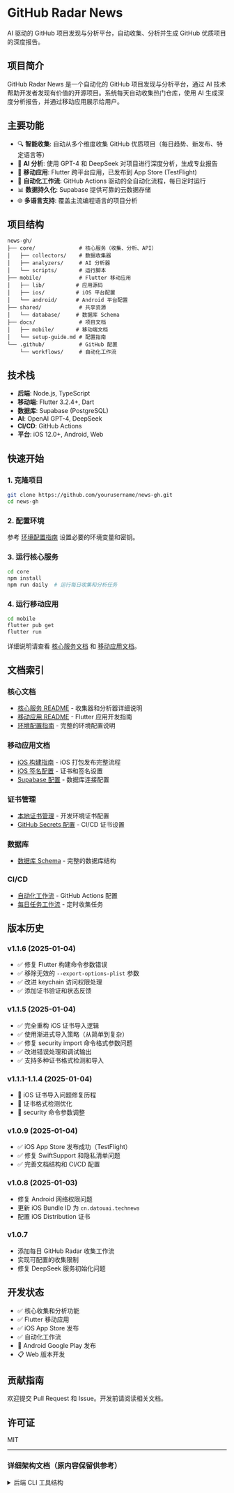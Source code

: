 # GitHub Radar News

AI 驱动的 GitHub 项目发现与分析平台，自动收集、分析并生成 GitHub 优质项目的深度报告。

## 项目简介

GitHub Radar News 是一个自动化的 GitHub 项目发现与分析平台，通过 AI 技术帮助开发者发现有价值的开源项目。系统每天自动收集热门仓库，使用 AI 生成深度分析报告，并通过移动应用展示给用户。

## 主要功能

- 🔍 **智能收集**: 自动从多个维度收集 GitHub 优质项目（每日趋势、新发布、特定语言等）
- 🤖 **AI 分析**: 使用 GPT-4 和 DeepSeek 对项目进行深度分析，生成专业报告
- 📱 **移动应用**: Flutter 跨平台应用，已发布到 App Store (TestFlight)
- 🚀 **自动化工作流**: GitHub Actions 驱动的全自动化流程，每日定时运行
- 📊 **数据持久化**: Supabase 提供可靠的云数据存储
- 🌐 **多语言支持**: 覆盖主流编程语言的项目分析

## 项目结构

```
news-gh/
├── core/              # 核心服务（收集、分析、API）
│   ├── collectors/    # 数据收集器
│   ├── analyzers/     # AI 分析器
│   └── scripts/       # 运行脚本
├── mobile/            # Flutter 移动应用
│   ├── lib/          # 应用源码
│   ├── ios/          # iOS 平台配置
│   └── android/      # Android 平台配置
├── shared/            # 共享资源
│   └── database/     # 数据库 Schema
├── docs/              # 项目文档
│   ├── mobile/       # 移动端文档
│   └── setup-guide.md # 配置指南
└── .github/           # GitHub 配置
    └── workflows/     # 自动化工作流
```

## 技术栈

- **后端**: Node.js, TypeScript
- **移动端**: Flutter 3.2.4+, Dart
- **数据库**: Supabase (PostgreSQL)
- **AI**: OpenAI GPT-4, DeepSeek
- **CI/CD**: GitHub Actions
- **平台**: iOS 12.0+, Android, Web

## 快速开始

### 1. 克隆项目
```bash
git clone https://github.com/yourusername/news-gh.git
cd news-gh
```

### 2. 配置环境
参考 [环境配置指南](docs/setup-guide.md) 设置必要的环境变量和密钥。

### 3. 运行核心服务
```bash
cd core
npm install
npm run daily  # 运行每日收集和分析任务
```

### 4. 运行移动应用
```bash
cd mobile
flutter pub get
flutter run
```

详细说明请查看 [核心服务文档](core/README.md) 和 [移动应用文档](mobile/README.md)。

## 文档索引

### 核心文档
- [核心服务 README](core/README.md) - 收集器和分析器详细说明
- [移动应用 README](mobile/README.md) - Flutter 应用开发指南
- [环境配置指南](docs/setup-guide.md) - 完整的环境配置说明

### 移动应用文档
- [iOS 构建指南](docs/mobile/ios-build-guide.md) - iOS 打包发布完整流程
- [iOS 签名配置](docs/mobile/ios-signing-setup.md) - 证书和签名设置
- [Supabase 配置](docs/mobile/supabase-setup.md) - 数据库连接配置

### 证书管理
- [本地证书管理](mobile/ios/certs/README.md) - 开发环境证书配置
- [GitHub Secrets 配置](mobile/ios/certs/setup-github-secrets.md) - CI/CD 证书设置

### 数据库
- [数据库 Schema](shared/database/schema.sql) - 完整的数据库结构

### CI/CD
- [自动化工作流](.github/workflows/build-and-release.yml) - GitHub Actions 配置
- [每日任务工作流](.github/workflows/daily-github-radar.yml) - 定时收集任务

## 版本历史

### v1.1.6 (2025-01-04)
- ✅ 修复 Flutter 构建命令参数错误
- ✅ 移除无效的 `--export-options-plist` 参数
- ✅ 改进 keychain 访问权限处理
- ✅ 添加证书验证和状态反馈

### v1.1.5 (2025-01-04)
- ✅ 完全重构 iOS 证书导入逻辑
- ✅ 使用渐进式导入策略（从简单到复杂）
- ✅ 修复 security import 命令格式参数问题
- ✅ 改进错误处理和调试输出
- ✅ 支持多种证书格式检测和导入

### v1.1.1-1.1.4 (2025-01-04)
- 🔧 iOS 证书导入问题修复历程
- 🔧 证书格式检测优化
- 🔧 security 命令参数调整

### v1.0.9 (2025-01-04)
- ✅ iOS App Store 发布成功（TestFlight）
- ✅ 修复 SwiftSupport 和隐私清单问题
- ✅ 完善文档结构和 CI/CD 配置

### v1.0.8 (2025-01-03)
- 修复 Android 网络权限问题
- 更新 iOS Bundle ID 为 `cn.datouai.technews`
- 配置 iOS Distribution 证书

### v1.0.7
- 添加每日 GitHub Radar 收集工作流
- 实现可配置的收集限制
- 修复 DeepSeek 服务初始化问题

## 开发状态

- ✅ 核心收集和分析功能
- ✅ Flutter 移动应用
- ✅ iOS App Store 发布
- ✅ 自动化工作流
- 🚧 Android Google Play 发布
- 📋 Web 版本开发

## 贡献指南

欢迎提交 Pull Request 和 Issue。开发前请阅读相关文档。

## 许可证

MIT

---

### 详细架构文档（原内容保留供参考）

<details>
<summary>后端 CLI 工具结构</summary>
```
src/
├── commands/          # CLI 命令实现
│   ├── search.ts      # 交互式搜索命令
│   ├── daily.ts       # 每日雷达命令
│   ├── analyze.ts     # 单个仓库分析
│   ├── analyze-top.ts # 批量分析顶级项目
│   └── publish-wechat.ts # 微信发布命令
├── core/              # 核心功能
│   ├── github-api.ts  # GitHub API 封装
│   ├── github-content.ts # GitHub 内容获取
│   ├── radar.ts       # 雷达核心逻辑
│   └── analyzer.ts    # AI 分析器
├── services/          # 外部服务集成
│   ├── supabase.ts    # 数据库服务
│   ├── deepseek.ts    # DeepSeek AI 服务
│   ├── wechat.ts      # 微信 API 服务
│   ├── storage.ts     # 存储抽象层
│   └── image-generator.ts # 图像生成
├── types/             # TypeScript 类型定义
│   ├── index.ts       # 通用类型
│   ├── radar.ts       # 雷达相关类型
│   └── analysis.ts    # 分析相关类型
└── utils/             # 工具函数
    ├── config.ts      # 配置管理
    ├── markdown.ts    # Markdown 处理
    └── title-extractor.ts # 标题提取
```

### 移动端应用结构
```
mobile_app/lib/
├── config/            # 应用配置
│   ├── app_config.dart    # 应用配置常量
│   └── app_theme.dart     # 主题配置
├── models/            # 数据模型
│   ├── analysis.dart      # 分析数据模型
│   ├── repository.dart    # 仓库数据模型
│   ├── collection.dart    # 收集数据模型
│   └── api_response.dart  # API 响应模型
├── services/          # 服务层
│   ├── http_client.dart   # HTTP 客户端
│   ├── analysis_service.dart # 分析数据服务
│   └── cache_service.dart # 缓存服务
├── providers/         # 状态管理
│   └── analysis_provider.dart # 分析数据状态管理
├── screens/           # 页面
│   ├── home_screen.dart   # 主页面
│   └── analysis_detail_screen.dart # 详情页面
└── widgets/           # UI 组件
    ├── analysis_card.dart     # 分析卡片组件
    ├── filter_bar.dart       # 筛选栏组件
    ├── loading_widget.dart    # 加载组件
    ├── error_widget.dart      # 错误组件
    ├── repository_info_card.dart # 仓库信息卡片
    └── analysis_metadata.dart # 分析元数据组件
```

## 快速开始

### 🚀 一键安装和配置
```bash
# 克隆项目
git clone <repository-url>
cd github-radar

# 运行安装脚本（会自动安装所有依赖）
./scripts/setup.sh
```

### ✋ 手动安装步骤

#### 1. 环境要求
- **Node.js** >= 16.x
- **Flutter** >= 3.2.4
- **npm** 或 **yarn**

#### 2. 安装 CLI 工具
```bash
cd cli
npm install
cp .env.example .env
# 编辑 .env 文件配置你的 API 密钥
npm run build
```

#### 3. 安装移动应用
```bash
cd mobile
flutter pub get
cp .env.example .env
# 编辑 .env 文件配置你的 Supabase 连接
flutter packages pub run build_runner build
```

#### 4. 数据库设置
在 Supabase SQL Editor 中运行 `shared/database/schema.sql` 创建必要的表结构。

#### 5. 配置文件
修改 `shared/config/radar-config.json` 配置雷达收集策略。

### 📋 环境变量配置

**CLI 工具** (`cli/.env`):
```bash
GITHUB_TOKEN=your_github_token_here          # GitHub API Token
SUPABASE_URL=your_supabase_project_url       # Supabase 项目 URL
SUPABASE_ANON_KEY=your_supabase_anon_key     # Supabase 匿名密钥
DEEPSEEK_API_KEY=your_deepseek_api_key       # DeepSeek AI API 密钥
WECHAT_APP_ID=your_wechat_app_id             # 微信 App ID
WECHAT_APP_SECRET=your_wechat_app_secret     # 微信 App Secret
```

**移动应用** (`mobile/.env`):
```bash
SUPABASE_URL=your_supabase_project_url       # Supabase 项目 URL
SUPABASE_ANON_KEY=your_supabase_anon_key     # Supabase 匿名密钥
APP_NAME=GitHub Radar News                   # 应用名称
APP_VERSION=1.2.2                            # 应用版本
```

## 使用方法

### 🔧 构建和开发

### 本地开发构建

```bash
# 构建所有项目
./scripts/build-all.sh

# 单独构建 CLI
cd cli && npm run build

# 单独构建移动应用
cd mobile && flutter build apk --release
```

### GitHub Actions 自动构建

项目配置了完整的 CI/CD 流水线，支持自动构建和发布移动应用。

#### 🚀 自动发布流程

**方法 1: 标签发布（推荐）**
```bash
# 创建并推送版本标签
git tag v1.3.0
git push origin v1.3.0
```

**方法 2: 手动触发**
1. 进入 GitHub Actions 页面
2. 选择 "Build and Release Mobile App" 工作流
3. 点击 "Run workflow" 手动触发

#### 📱 构建产物

自动构建会生成以下文件：
- **Android APK**: `github-radar-news-v*.*.*.android.apk` - 直接安装使用
- **Android AAB**: `github-radar-news-v*.*.*.android.aab` - Google Play Store 发布
- **iOS IPA**: `github-radar-news-v*.*.*.ios.ipa` - 侧载安装或 TestFlight 分发

#### ⚙️ GitHub Secrets 配置

在 GitHub 仓库设置中需要配置以下 Secrets：

```
SUPABASE_URL=https://your-project-id.supabase.co
SUPABASE_ANON_KEY=your-supabase-anon-key
```

### 💻 CLI 工具使用

```bash
cd cli

# 交互式搜索
npm run dev search

# 运行每日雷达
npm run daily

# 分析单个仓库
npm run dev analyze owner/repo

# 分析各类别的顶级项目
npm run analyze-top

# 发布到微信公众号
npm run publish-wechat --latest
```

### 📱 移动应用开发

```bash
cd mobile

# 开发模式运行
flutter run

# 生成代码
flutter packages pub run build_runner build

# 构建 APK
flutter build apk --release

# 构建 iOS (需要 macOS)
flutter build ios --release
```

### 详细命令说明

#### 1. 搜索命令 (`search`)
交互式搜索模式，支持多种过滤选项：

```bash
github-radar search --language Python --trending-days 7 --min-stars 50
```

#### 2. 每日雷达 (`daily`)
基于配置文件运行每日趋势收集：

```bash
github-radar daily --config ./radar-config.json
```

#### 3. 分析命令 (`analyze`)
分析单个仓库并生成 AI 报告：

```bash
github-radar analyze microsoft/vscode --output ./reports --format markdown
```

#### 4. 批量分析 (`analyze-top`)
分析每个收集类别的顶级项目：

```bash
github-radar analyze-top --config ./radar-config.json --delay 5000
```

#### 5. 微信发布 (`publish-wechat`)
发布分析报告到微信公众号：

```bash
github-radar publish-wechat --latest    # 发布最新分析
github-radar publish-wechat --id 123    # 发布指定分析
github-radar publish-wechat --list      # 列出可用分析
```

### Flutter 移动应用使用

#### 1. 环境要求
```bash
# 确保已安装 Flutter SDK
flutter --version

# 安装依赖
cd mobile_app
flutter pub get
```

#### 2. 运行应用
```bash
# 开发模式运行（需要连接设备或启动模拟器）
flutter run

# 构建 APK (Android)
flutter build apk --release

# 构建 iOS 应用 (需要 macOS)
flutter build ios --release
```

#### 3. 配置 Supabase 连接
Flutter 应用直接连接到 Supabase 数据库，无需中间 API 服务器。

**推荐方式：使用 .env 文件**
```bash
# 1. 复制环境变量模板
cp mobile_app/.env.example mobile_app/.env

# 2. 编辑 .env 文件，填入你的 Supabase 配置
# SUPABASE_URL=https://your-project-id.supabase.co
# SUPABASE_ANON_KEY=your-supabase-anon-key-here

# 3. 运行应用
cd mobile_app
flutter run
```

**替代方式：命令行参数**
```bash
flutter run --dart-define=SUPABASE_URL=your_url --dart-define=SUPABASE_ANON_KEY=your_key
```

详细配置指南请查看：`mobile_app/SUPABASE_SETUP.md`

#### 4. 应用功能
- **首页**: 展示所有分析报告，支持按语言和类型筛选
- **搜索**: 搜索特定的分析报告
- **详情页**: 查看完整的分析内容，支持 Markdown 渲染
- **下拉刷新**: 获取最新内容
- **无限滚动**: 自动加载更多内容

## 数据库结构

项目使用 Supabase 作为数据库，包含三个主要表：

- `github_radar_collections`: 存储收集任务信息
- `github_radar_repositories`: 存储发现的仓库数据
- `github_radar_analyses`: 存储 AI 分析结果

详细结构参见 `database-schema.sql`。

## 开发和构建

```bash
# 开发模式运行
npm run dev

# 类型检查
npm run typecheck

# 构建生产版本
npm run build

# 运行构建后的版本
npm start
```

## 开发工作流

**⚠️ 重要：每次完成开发任务后，必须执行以下步骤：**

### 1. 提交代码变更
```bash
git add .
git commit -m "描述性的提交信息"
```

### 2. 更新文档
- 如果添加了新功能，更新 README.md 中的相关章节
- 如果修改了 API 或配置，更新对应的使用说明
- 如果有重大变更，更新版本号和更新记录

### 3. 验证构建
```bash
# 确保项目能正常构建和类型检查
npm run build
npm run typecheck
```

### Claude Code 开发助手注意事项：
- 完成任何开发任务后，自动执行上述工作流
- 提交信息应该简洁明确，包含变更类型（feat/fix/refactor/docs等）
- 如有必要，同步更新 README.md 和其他相关文档
- 确保所有变更都有适当的文档记录

## 核心依赖

- **@supabase/supabase-js**: 数据库操作
- **axios**: HTTP 请求
- **commander**: CLI 框架
- **openai**: AI 分析（通过 DeepSeek）
- **canvas**: 图像生成
- **form-data**: 微信文件上传

## 注意事项

1. **GitHub API 限制**: 没有 GitHub Token 时会有严格的速率限制
2. **AI 分析成本**: DeepSeek API 调用会产生费用
3. **微信发布**: 需要微信公众号的相应权限
4. **数据库**: 推荐使用 Supabase 的免费层进行开发测试

## 故障排除

### Flutter 应用常见问题

#### 类型转换错误
**问题**: `type 'List<dynamic>' is not a subtype of type 'List<Analysis>'`

**解决方案**: 此问题已在 v1.2.2 中修复。如遇到类似问题：
1. 确保使用最新版本的应用
2. 检查 Supabase 数据库中的 DateTime 字段格式
3. 查看应用日志中的详细错误信息

**技术说明**: Supabase 返回的 DateTime 字段可能不是标准字符串格式，需要在 JSON 序列化前进行格式转换。

#### Supabase 连接问题
1. 确认 `.env` 文件配置正确
2. 检查 Supabase URL 和 Key 的有效性
3. 验证网络连接

</details>